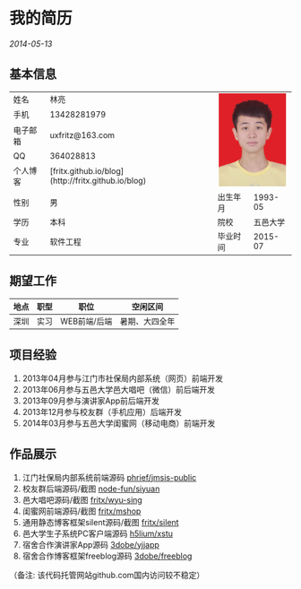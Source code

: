 # 我的简历

*2014-05-13*

## 基本信息

<table>
  <tbody>
    <tr>
      <td>姓名</td><td>林亮</td>
      <td colspan="2" rowspan="5" style="text-align:center">
        <img src="photo.jpg" width="120">
      </td>
    </tr>
    <tr>
      <td>手机</td><td>13428281979</td>
    </tr>
    <tr>
      <td>电子邮箱</td><td>uxfritz@163.com</td>
    </tr>
    <tr>
      <td>QQ</td><td>364028813</td>
    </tr>
    <tr>
      <td>个人博客</td><td>[fritx.github.io/blog](http://fritx.github.io/blog)</td>
    </tr>
    <tr>
      <td>性别</td><td>男</td><td>出生年月</td><td>1993-05</td>
    </tr>
    <tr>
      <td>学历</td><td>本科</td><td>院校</td><td>五邑大学</td>
    </tr>
    <tr>
      <td>专业</td><td>软件工程</td><td>毕业时间</td><td>2015-07</td>
    </tr>
  <tbody>
</table>

## 期望工作

| 地点 | 职型 | 职位 | 空闲区间 |
| :-: | :-: | :-: | :-: |
| 深圳 | 实习 | WEB前端/后端 | 暑期、大四全年 |

## 项目经验

1. 2013年04月参与江门市社保局内部系统（网页）前端开发
1. 2013年06月参与五邑大学邑大唱吧（微信）前后端开发
1. 2013年09月参与演讲家App前后端开发
1. 2013年12月参与校友群（手机应用）后端开发
1. 2014年03月参与五邑大学闺蜜网（移动电商）前端开发

## 作品展示

1. 江门社保局内部系统前端源码 [phrief/jmsis-public](https://github.com/phrief/jmsis-public)
1. 校友群后端源码/截图 [node-fun/siyuan](https://github.com/node-fun/siyuan)
1. 邑大唱吧源码/截图 [fritx/wyu-sing](https://github.com/fritx/wyu-sing)
1. 闺蜜网前端源码/截图 [fritx/mshop](https://github.com/fritx/mshop)
1. 通用静态博客框架silent源码/截图 [fritx/silent](https://github.com/fritx/silent)
1. 邑大学生子系统PC客户端源码 [h5lium/xstu](https://github.com/h5lium/xstu)
1. 宿舍合作演讲家App源码 [3dobe/yjjapp](https://github.com/3dobe/yjjapp)
1. 宿舍合作博客框架freeblog源码 [3dobe/freeblog](https://github.com/3dobe/freeblog)

（备注: 该代码托管网站github.com国内访问较不稳定）
